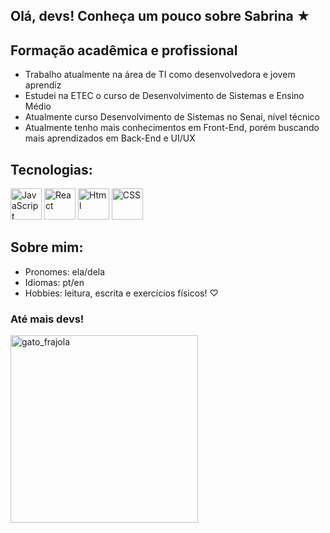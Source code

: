 ## Olá, devs! Conheça um pouco sobre Sabrina ★

## Formação acadêmica e profissional
- Trabalho atualmente na área de TI como desenvolvedora e jovem aprendiz
- Estudei na ETEC o curso de Desenvolvimento de Sistemas e Ensino Médio
- Atualmente curso Desenvolvimento de Sistemas no Senai, nível técnico
- Atualmente tenho mais conhecimentos em Front-End, porém buscando mais aprendizados em Back-End e UI/UX

## Tecnologias: 
<img src="https://upload.wikimedia.org/wikipedia/commons/thumb/9/99/Unofficial_JavaScript_logo_2.svg/2048px-Unofficial_JavaScript_logo_2.svg.png" alt="JavaScript" width="50" heigth="25"> <img src="https://cdn.worldvectorlogo.com/logos/react-1.svg" alt="React" width="50" height="50">  <img src="https://encrypted-tbn0.gstatic.com/images?q=tbn:ANd9GcQEc9A_S6BPxCDRp5WjMFEfXrpCu1ya2OO-Lw&s" alt="Html" width="50" height="50"> <img src="https://encrypted-tbn0.gstatic.com/images?q=tbn:ANd9GcS40m8v5A5TESFFeH4jcGFbE6H6HIjxdLt9sQ&s" alt="CSS" width="50" height="50">

## Sobre mim:
- Pronomes: ela/dela
- Idiomas: pt/en
- Hobbies: leitura, escrita e exercícios físicos! ♡

### Até mais devs!
<img src="https://img.freepik.com/fotos-premium/gato-de-smoking-preto-deitado-olhando-para-cima_772720-3913.jpg" alt="gato_frajola" width="300" heigth="300">
